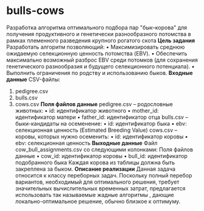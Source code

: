 # bulls-cows
Разработка алгоритма оптимального подбора пар "бык–корова" для получения продуктивного и генетически разнообразного потомства в рамках племенного разведения крупного рогатого скота
**Цель задания**
Разработать алгоритм позволяющий:
•	Максимизировать среднюю ожидаемую селекционную ценность потомства (EBV).
•	Обеспечить максимально возможный разброс EBV среди потомков (для сохранения генетического разнообразия и будущего селекционного потенциала).
•	Выполнить ограничения по родству и использованию быков.
**Входные данные**
CSV-файлы:
1.	pedigree.csv
2.	bulls.csv
3.	cows.csv
**Поля файлов данные**
pedigree.csv – родословные животных:
•	id: идентификатор животного
•	mother_id: идентификатор матери
•	father_id: идентификатор отца
bulls.csv – быки-кандидаты на осеменение:
•	id: идентификатор быка
•	ebv: селекционная ценность (Estimated Breeding Value)
cows.csv – коровы, которых нужно осеменить:
•	id: идентификатор коровы
•	ebv: селекционная ценность
**Выходные данные**
Файл cow_bull_assignments.csv со следующими колонками:
Поля файлов данные
•	cow_id: идентификатор коровы
•	bull_id: идентификатор подобранного быка
Каждая корова из таблицы должна быть закреплена за быком.
**Описание реализации**
Данная задача относится к классу переборных задач. Поскольку полный перебор вариантов, необходимый для оптимального решения, требует значительных вычислительных временных затрат, предлагается использовать так называемые жадные алгоритмы , дающие локально-оптимальное решение, обычно близкое к оптимуму.
